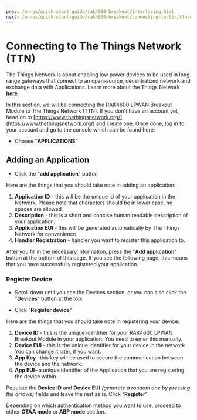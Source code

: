 ```yaml
---
prev: /en-us/quick-start-guide/rak4600-breakout/interfacing.html
next: /en-us/quick-start-guide/rak4600-breakout/connecting-to-ttn/ttn-otaa.html
---
```


# Connecting to The Things Network (TTN)

The Things Network is about enabling low power devices to be used in long range gateways that connect to an open-source, decentralized network and exchange data with Applications. Learn more about the Things Network [**here**](https://www.thethingsnetwork.org/docs/).

In this section, we will be connecting the RAK4600 LPWAN Breakout Module to The Things Network (TTN). If you don't have an account yet, head on to [https://www.thethingsnetwork.org/](https://www.thethingsnetwork.org/) and create one. Once done, log in to your account and go to the console which can be found here:


<rk-img
  src="/assets/images/quick-start-guide/rak4600-breakout/connecting-ttn/ttn-home-page.png"
  width="100%"
  figure-number="1"
  caption="The Things Network Home Page"
/>


<rk-img
  src="/assets/images/quick-start-guide/rak4600-breakout/connecting-ttn/ttn-console-main-page.png"
  width="100%"
  figure-number="2"
  caption="TTN Console Page"
/>

- Choose "**APPLICATIONS**"

<rk-img
  src="/assets/images/quick-start-guide/rak4600-breakout/connecting-ttn/application-page.png"
  width="100%"
  figure-number="3"
  caption="Application Page"
/>

## Adding an Application

- Click the "**add application**" button

<rk-img
  src="/assets/images/quick-start-guide/rak4600-breakout/connecting-ttn/adding-application.png"
  width="100%"
  figure-number="4"
  caption="Adding an Application"
/>

Here are the things that you should take note in adding an application:

1. **Application ID** - this will be the unique id of your application in the Network. Please note that characters should be in lower case, no spaces are allowed.
2. **Description** - this is a short and concise human readable description of your application.
3. **Application EUI** - this will be generated automatically by The Things Network for convenience.
4. **Handler Registration** - handler you want to register this application to.

After you fill in the necessary information, press the "**Add application**" button at the bottom of this page. If you see the following page, this means that you have successfully registered your application.

<rk-img
  src="/assets/images/quick-start-guide/rak4600-breakout/connecting-ttn/application-overview.png"
  width="100%"
  figure-number="5"
  caption="Application Overview"
/>

### Register Device

- Scroll down until you see the Devices section, or you can also click the "**Devices**" button at the top:


<rk-img
  src="/assets/images/quick-start-guide/rak4600-breakout/connecting-ttn/device-section.png"
  width="100%"
  figure-number="6"
  caption="Device Section"
/>

- Click "**Register device**"

<rk-img
  src="/assets/images/quick-start-guide/rak4600-breakout/connecting-ttn/add-device.png"
  width="100%"
  figure-number="7"
  caption="Add your Device"
/>


Here are the things that you should take note in registering your device:

1. **Device ID** - this is the unique identifier for your RAK4600 LPWAN Breakout Module in your application. You need to enter this manually.
2. **Device EUI** - this is the unique identifier for your device in the network. You can change it later, if you want. 
3. **App Key**– this key 	will be used to secure the communication between the device and the 	network. 
4. **App EUI**– a unique 	identifier of the Application that you are registering the device 	within.

Populate the **Device ID** and **Device EUI** _(generate a random one by pressing the arrows)_ fields and leave the rest as is.
 Click “**Register**”


<rk-img
  src="/assets/images/quick-start-guide/rak4600-breakout/connecting-ttn/device-overview-page.png"
  width="100%"
  figure-number="8"
  caption="Device Overview"
/>

Depending on which authentication method you want to use, proceed to either **OTAA mode** or **ABP mode** section.
